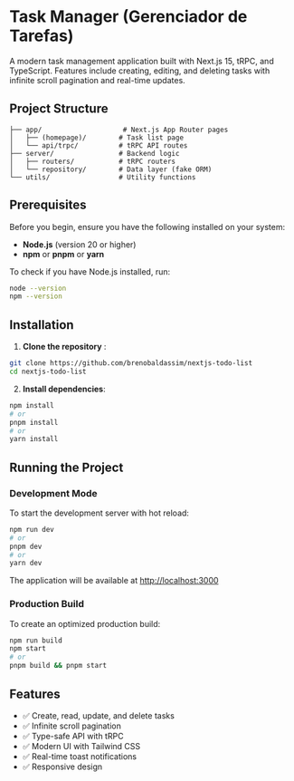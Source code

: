 # Task Manager (Gerenciador de Tarefas)

A modern task management application built with Next.js 15, tRPC, and TypeScript. Features include creating, editing, and deleting tasks with infinite scroll pagination and real-time updates.

## Project Structure

```
├── app/                    # Next.js App Router pages
│   ├── (homepage)/        # Task list page
│   └── api/trpc/          # tRPC API routes
├── server/                # Backend logic
│   ├── routers/           # tRPC routers
│   └── repository/        # Data layer (fake ORM)
└── utils/                 # Utility functions
```


## Prerequisites

Before you begin, ensure you have the following installed on your system:

- **Node.js** (version 20 or higher)
- **npm** or **pnpm** or **yarn**

To check if you have Node.js installed, run:
```bash
node --version
npm --version
```

## Installation

1. **Clone the repository** :
```bash
git clone https://github.com/brenobaldassim/nextjs-todo-list
cd nextjs-todo-list
```

2. **Install dependencies**:
```bash
npm install
# or
pnpm install
# or
yarn install
```

## Running the Project

### Development Mode

To start the development server with hot reload:

```bash
npm run dev
# or
pnpm dev
# or
yarn dev
```

The application will be available at [http://localhost:3000](http://localhost:3000)

### Production Build

To create an optimized production build:

```bash
npm run build
npm start
# or
pnpm build && pnpm start
```

## Features

- ✅ Create, read, update, and delete tasks
- ✅ Infinite scroll pagination
- ✅ Type-safe API with tRPC
- ✅ Modern UI with Tailwind CSS
- ✅ Real-time toast notifications
- ✅ Responsive design
